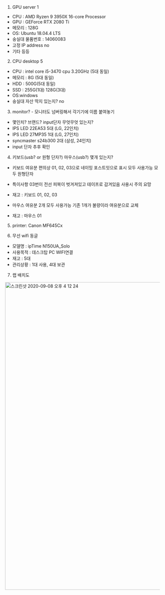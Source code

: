 1. GPU server 1
- CPU : AMD Ryzen 9 3950X 16-core Processor
- GPU : GEForce RTX 2080 Ti
- 메모리 : 128G
- OS: Ubuntu 18.04.4 LTS
- 숭실대 물품번호 : 14060083
- 고정 IP address no 
- 기타 등등 

2. CPU desktop 5
- CPU : intel core i5-3470 cpu 3.20GHz (5대 동일)
- 메모리 : 8G (5대 동일)
- HDD : 500G(5대 동일)
- SSD : 255G(1대) 128G(3대)
- OS:windows 
- 숭실대 자산 딱지 있는지? no

3. monitor? - 모니터도 넘버링해서 각기기에 이름 붙여놓기
- 몇인치? 브랜드? input단자 무엇무엇 있는지?
- IPS LED 22EA53 5대 (LG, 22인치)
- IPS LED 27MP35 1대 (LG, 27인치)
- syncmaster s24b300 2대 (삼성, 24인치)
- input 단자 추후 확인

4. 키보드(usb? or 원형 단자?) 마우스(usb?) 몇개 있는지? 
- 키보드 여유분 편의상 01, 02, 03으로 네이밍 포스트잇으로 표시 모두 사용가능 모두 원형단자
- 특이사항 03번이 전선 피복이 벗겨져있고 테이프로 감겨있음 사용시 주의 요망
- 재고 : 키보드 01, 02, 03

- 마우스 여유분 2개 모두 사용가능 기존 1개가 불량이라 여유분으로 교체 
- 재고 : 마우스 01 

5. printer: Canon MF645Cx

6. 무선 wifi 동글
- 모델명 : ipTime N150UA_Solo
- 사용목적 : 데스크탑 PC WIFI연결
- 재고 : 5대 
- 관리상황 : 1대 사용, 4대 보관

7. 랩 배치도
<img width="1000" alt="스크린샷 2020-09-08 오후 4 12 24" src="https://user-images.githubusercontent.com/26515167/92444659-2c8a6800-f1ee-11ea-847d-038dc611e99d.png">

